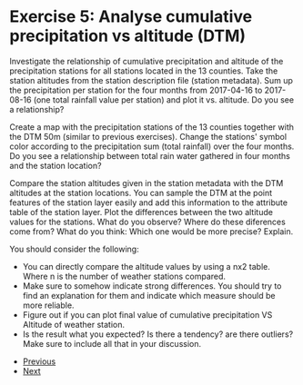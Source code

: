 # Exercise 5: Analyse cumulative precipitation vs altitude (DTM)

Investigate the relationship of cumulative precipitation and altitude of the precipitation stations for all stations located in the 13 counties. Take the station altitudes from the station description file (station metadata). Sum up the precipitation per station for the four months from 2017-04-16 to 2017-08-16 (one total rainfall value per station) and plot it vs. altitude. Do you see a relationship? 

Create a map with the precipitation stations of the 13 counties together with the DTM 50m (similar to previous exercises). Change the stations' symbol color according to the precipitation sum (total rainfall) over the four months. Do you see a relationship between total rain water gathered in four months and the station location?

Compare the station altitudes given in the station metadata with the DTM altitudes at the station locations. You can sample the DTM at the point features of the station layer easily and add this information to the attribute table of the station layer. Plot the differences between the two altitude values for the stations. What do you observe? Where do these diferences come from? What do you think: Which one would be more precise? Explain.

You should consider the following:
- You can directly compare the altitude values by using a nx2 table. Where n is the number of 
weather stations compared.
- Make sure to somehow indicate strong differences. You should try to find an explanation for them and
indicate which measure should be more reliable.
- Figure out if you can plot final value of cumulative precipitation VS Altitude of weather station.
- Is the result what you expected? Is there a tendency? are there outliers? Make sure to include
all that in your discussion.

* [Previous](ex4.md)
* [Next](ex6.md)
